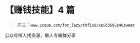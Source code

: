 # 【赚钱技能】4 篇

> 原文：[`www.yuque.com/for_lazy/thfiu8/xe5d3598z46zweat`](https://www.yuque.com/for_lazy/thfiu8/xe5d3598z46zweat)

公众号懒人找资源，懒人专属群分享